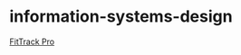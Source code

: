 # information-systems-design

[FitTrack Pro](https://docs.google.com/document/d/1QoHEjWQK0Rvmfzpp2AsPfZRYDx0VG9N6pIkKq0ILRCc/edit?tab=t.0)
